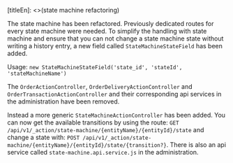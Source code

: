 [titleEn]: <>(state machine refactoring)

The state machine has been refactored. Previously dedicated routes for every state machine 
were needed. To simplify the handling with state machine and ensure that you can not change
a state machine state without writing a history entry, a new field called
`StateMachineStateField` has been added.

Usage:
`new StateMachineStateField('state_id', 'stateId', 'stateMachineName')`

The `OrderActionController`, `OrderDeliveryActionController` and 
`OrderTransactionActionController` and their corresponding api services in the administration
have been removed. 

Instead a more generic `StateMachineActionController` has been added. You can now get the 
available transitions by using the route:
`GET /api/v1/_action/state-machine/{entityName}/{entityId}/state`
and change a state with:
`POST /api/v1/_action/state-machine/{entityName}/{entityId}/state/{transition?}`.
There is also an api service called `state-machine.api.service.js` in the administration.

